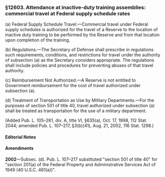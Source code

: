 ### §12603. Attendance at inactive-duty training assemblies: commercial travel at Federal supply schedule rates ###

(a) Federal Supply Schedule Travel.—Commercial travel under Federal supply schedules is authorized for the travel of a Reserve to the location of inactive duty training to be performed by the Reserve and from that location upon completion of the training.

(b) Regulations.—The Secretary of Defense shall prescribe in regulations such requirements, conditions, and restrictions for travel under the authority of subsection (a) as the Secretary considers appropriate. The regulations shall include policies and procedures for preventing abuses of that travel authority.

(c) Reimbursement Not Authorized.—A Reserve is not entitled to Government reimbursement for the cost of travel authorized under subsection (a).

(d) Treatment of Transportation as Use by Military Departments.—For the purposes of section 501 of title 40, travel authorized under subsection (a) shall be treated as transportation for the use of a military department.

(Added Pub. L. 105–261, div. A, title VI, §635(a), Oct. 17, 1998, 112 Stat. 2044; amended Pub. L. 107–217, §3(b)(41), Aug. 21, 2002, 116 Stat. 1298.)

#### **Editorial Notes** ####

#### Amendments ####

**2002**—Subsec. (d). Pub. L. 107–217 substituted "section 501 of title 40" for "section 201(a) of the Federal Property and Administrative Services Act of 1949 (40 U.S.C. 481(a))".